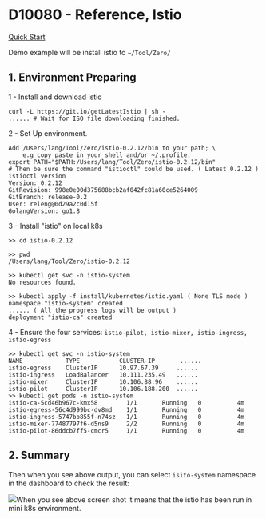 # D10080 - Reference, Istio

[Quick Start](https://istio.io/docs/setup/kubernetes/quick-start.html)

Demo example will be install istio to `~/Tool/Zero/`

## 1. Environment Preparing

1 - Install and download istio

```shell
curl -L https://git.io/getLatestIstio | sh -
...... # Wait for ISO file downloading finished.
```

2 - Set Up environment.

```shell
Add /Users/lang/Tool/Zero/istio-0.2.12/bin to your path; \
    e.g copy paste in your shell and/or ~/.profile:
export PATH="$PATH:/Users/lang/Tool/Zero/istio-0.2.12/bin"
# Then be sure the command "istioctl" could be used. ( Latest 0.2.12 )
istioctl version
Version: 0.2.12
GitRevision: 998e0e00d375688bcb2af042fc81a60ce5264009
GitBranch: release-0.2
User: releng@0d29a2c0d15f
GolangVersion: go1.8
```

3 - Install "istio" on local k8s

```shell
>> cd istio-0.2.12

>> pwd
/Users/lang/Tool/Zero/istio-0.2.12

>> kubectl get svc -n istio-system
No resources found.

>> kubectl apply -f install/kubernetes/istio.yaml ( None TLS mode )
namespace "istio-system" created
...... ( All the progress logs will be output )
deployment "istio-ca" created
```

4 - Ensure the four services: `istio-pilot, istio-mixer, istio-ingress, istio-egress`

```shell
>> kubectl get svc -n istio-system
NAME            TYPE           CLUSTER-IP       ......
istio-egress    ClusterIP      10.97.67.39     ......
istio-ingress   LoadBalancer   10.111.235.49   ......
istio-mixer     ClusterIP      10.106.88.96    ......
istio-pilot     ClusterIP      10.106.188.200  ......
>> kubectl get pods -n istio-system
istio-ca-5cd46b967c-kmx58        1/1       Running   0          4m
istio-egress-56c4d999bc-dv8md    1/1       Running   0          4m
istio-ingress-5747bb855f-n74sz   1/1       Running   0          4m
istio-mixer-77487797f6-d5ns9     2/2       Running   0          4m
istio-pilot-86ddcb7ff5-cmcr5     1/1       Running   0          4m
```

## 2. Summary

Then when you see above output, you can select `isito-system` namespace in the dashboard to check the result:

![](/doc/image/istio-system.png)When you see above screen shot it means that the istio has been run in mini k8s environment.

